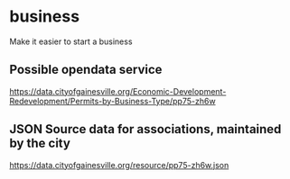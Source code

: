 # business
Make it easier to start a business


## Possible opendata service

https://data.cityofgainesville.org/Economic-Development-Redevelopment/Permits-by-Business-Type/pp75-zh6w

## JSON Source data for associations, maintained by the city

https://data.cityofgainesville.org/resource/pp75-zh6w.json
